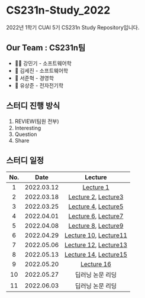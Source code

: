 # CS231n-Study_2022
2022년 1학기 CUAI 5기 CS231n Study Repository입니다.
## Our Team : CS231n팀
- 🕵🏻 강민기 - 소프트웨어학
- 💾 김세진 - 소프트웨어학
- 🧞‍ 서준혁 - 경영학
- 🐇 유상준 - 전자전기학

## 스터디 진행 방식
1. REVIEW(팀원 전부)
2. Interesting
3. Question
4. Share


## 스터디 일정
|No.|Date|Lecture|
|:-:|:--:|:-----:|
|1| 2022.03.12 |[Lecture 1](https://www.youtube.com/watch?v=vT1JzLTH4G4&list=PL3FW7Lu3i5JvHM8ljYj-zLfQRF3EO8sYv&index=1)|
|2| 2022.03.18 |[Lecture 2](https://www.youtube.com/watch?v=OoUX-nOEjG0&list=PL3FW7Lu3i5JvHM8ljYj-zLfQRF3EO8sYv&index=2), [Lecture3](https://www.youtube.com/watch?v=OoUX-nOEjG0&list=PL3FW7Lu3i5JvHM8ljYj-zLfQRF3EO8sYv&index=3)|
|3| 2022.03.25 |[Lecture 4](https://www.youtube.com/watch?v=vT1JzLTH4G4&list=PL3FW7Lu3i5JvHM8ljYj-zLfQRF3EO8sYv&index=4), [Lecture5](https://www.youtube.com/watch?v=OoUX-nOEjG0&list=PL3FW7Lu3i5JvHM8ljYj-zLfQRF3EO8sYv&index=5)|
|4| 2022.04.01 |[Lecture 6](https://www.youtube.com/watch?v=vT1JzLTH4G4&list=PL3FW7Lu3i5JvHM8ljYj-zLfQRF3EO8sYv&index=6), [Lecture7](https://www.youtube.com/watch?v=OoUX-nOEjG0&list=PL3FW7Lu3i5JvHM8ljYj-zLfQRF3EO8sYv&index=7)|
|5| 2022.04.08 |[Lecture 8](https://www.youtube.com/watch?v=vT1JzLTH4G4&list=PL3FW7Lu3i5JvHM8ljYj-zLfQRF3EO8sYv&index=8), [Lecture9](https://www.youtube.com/watch?v=OoUX-nOEjG0&list=PL3FW7Lu3i5JvHM8ljYj-zLfQRF3EO8sYv&index=9)|
|6| 2022.04.29 |[Lecture 10](https://www.youtube.com/watch?v=vT1JzLTH4G4&list=PL3FW7Lu3i5JvHM8ljYj-zLfQRF3EO8sYv&index=10), [Lecture11](https://www.youtube.com/watch?v=OoUX-nOEjG0&list=PL3FW7Lu3i5JvHM8ljYj-zLfQRF3EO8sYv&index=11)|
|7| 2022.05.06 |[Lecture 12](https://www.youtube.com/watch?v=vT1JzLTH4G4&list=PL3FW7Lu3i5JvHM8ljYj-zLfQRF3EO8sYv&index=12), [Lecture13](https://www.youtube.com/watch?v=OoUX-nOEjG0&list=PL3FW7Lu3i5JvHM8ljYj-zLfQRF3EO8sYv&index=13)|
|8| 2022.05.13 |[Lecture 14](https://www.youtube.com/watch?v=vT1JzLTH4G4&list=PL3FW7Lu3i5JvHM8ljYj-zLfQRF3EO8sYv&index=14), [Lecture15](https://www.youtube.com/watch?v=OoUX-nOEjG0&list=PL3FW7Lu3i5JvHM8ljYj-zLfQRF3EO8sYv&index=15)|
|9| 2022.05.20 |[Lecture 16](https://www.youtube.com/watch?v=vT1JzLTH4G4&list=PL3FW7Lu3i5JvHM8ljYj-zLfQRF3EO8sYv&index=16)|
|10| 2022.05.27 | 딥러닝 논문 리딩|
|11| 2022.06.03 | 딥러닝 논문 리딩|


